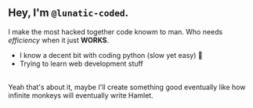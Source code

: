 ## Hey, I'm `@lunatic-coded`.

I make the most hacked together code knowm to man. Who needs *efficiency* when it just **WORKS**. <br>
- I know a decent bit with coding python (slow yet easy) 🐍 <br>
- Trying to learn web development stuff <br>
<br>
Yeah that's about it, maybe I'll create something good eventually like how infinite monkeys will eventually write Hamlet.
